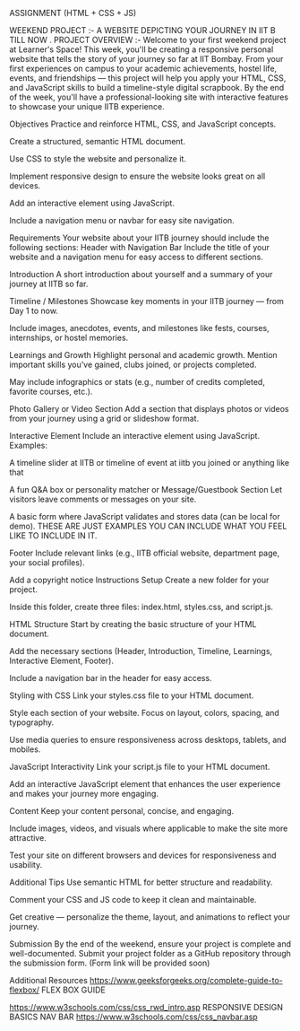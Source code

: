 ASSIGNMENT (HTML + CSS + JS)

  WEEKEND PROJECT :- A WEBSITE DEPICTING YOUR JOURNEY IN IIT B TILL NOW .
PROJECT OVERVIEW :- 
Welcome to your first weekend project at Learner's Space!
This week, you'll be creating a responsive personal website that tells the story of your journey so far at IIT Bombay. From your first experiences on campus to your academic achievements, hostel life, events, and friendships — this project will help you apply your HTML, CSS, and JavaScript skills to build a timeline-style digital scrapbook. By the end of the week, you'll have a professional-looking site with interactive features to showcase your unique IITB experience.

Objectives
Practice and reinforce HTML, CSS, and JavaScript concepts.


Create a structured, semantic HTML document.


Use CSS to style the website and personalize it.


Implement responsive design to ensure the website looks great on all devices.


Add an interactive element using JavaScript.


Include a navigation menu or navbar for easy site navigation.



Requirements
Your website about your IITB journey should include the following sections:
Header with Navigation Bar
Include the title of your website and a navigation menu for easy access to different sections.


Introduction
A short introduction about yourself and a summary of your journey at IITB so far.


Timeline / Milestones
Showcase key moments in your IITB journey — from Day 1 to now.


Include images, anecdotes, events, and milestones like fests, courses, internships, or hostel memories.


Learnings and Growth
Highlight personal and academic growth. Mention important skills you’ve gained, clubs joined, or projects completed.


May include infographics or stats (e.g., number of credits completed, favorite courses, etc.).


Photo Gallery or Video Section
Add a section that displays photos or videos from your journey using a grid or slideshow format.


Interactive Element
Include an interactive element using JavaScript. Examples:


A timeline slider at IITB  or  timeline of event at iitb you joined or anything like that 


A fun Q&A box or personality matcher or 
Message/Guestbook Section
Let visitors leave comments or messages on your site.


A basic form where JavaScript validates and stores data (can be local for demo).
 THESE ARE JUST EXAMPLES YOU CAN INCLUDE WHAT YOU FEEL LIKE TO INCLUDE IN IT.





Footer
Include relevant links (e.g., IITB official website, department page, your social profiles).


Add a copyright notice
Instructions
Setup
Create a new folder for your project.


Inside this folder, create three files: index.html, styles.css, and script.js.


HTML Structure
Start by creating the basic structure of your HTML document.


Add the necessary sections (Header, Introduction, Timeline, Learnings, Interactive Element, Footer).


Include a navigation bar in the header for easy access.


Styling with CSS
Link your styles.css file to your HTML document.


Style each section of your website. Focus on layout, colors, spacing, and typography.


Use media queries to ensure responsiveness across desktops, tablets, and mobiles.


JavaScript Interactivity
Link your script.js file to your HTML document.


Add an interactive JavaScript element that enhances the user experience and makes your journey more engaging.


Content
Keep your content personal, concise, and engaging.


Include images, videos, and visuals where applicable to make the site more attractive.


Test your site on different browsers and devices for responsiveness and usability.



Additional Tips
Use semantic HTML for better structure and readability.


Comment your CSS and JS code to keep it clean and maintainable.


Get creative — personalize the theme, layout, and animations to reflect your journey.



Submission
By the end of the weekend, ensure your project is complete and well-documented.
 Submit your project folder as a GitHub repository through the submission form.
 (Form link will be provided soon)

Additional Resources
https://www.geeksforgeeks.org/complete-guide-to-flexbox/ FLEX BOX GUIDE


https://www.w3schools.com/css/css_rwd_intro.asp
RESPONSIVE DESIGN BASICS
NAV BAR https://www.w3schools.com/css/css_navbar.asp	


